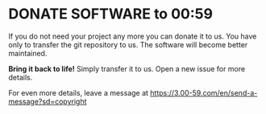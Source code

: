 # DONATE SOFTWARE to 00:59

If you do not need your project any more you can donate it to us.
You have only to transfer the git repository to us. The software will become better maintained.

**Bring it back to life!**
Simply transfer it to us.
Open a new issue for more details.

For even more details, leave a message at https://3.00-59.com/en/send-a-message?sd=copyright
